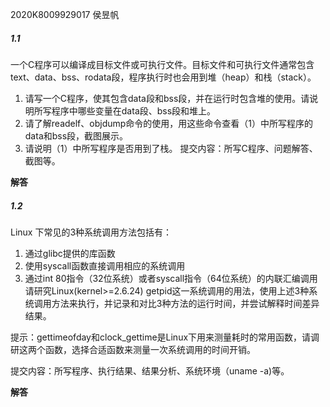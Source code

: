 2020K8009929017 侯昱帆

##### 1.1 
一个C程序可以编译成目标文件或可执行文件。目标文件和可执行文件通常包含text、data、bss、rodata段，程序执行时也会用到堆（heap）和栈（stack）。
1. 请写一个C程序，使其包含data段和bss段，并在运行时包含堆的使用。请说明所写程序中哪些变量在data段、bss段和堆上。
2. 请了解readelf、objdump命令的使用，用这些命令查看（1）中所写程序的data和bss段，截图展示。
3. 请说明（1）中所写程序是否用到了栈。
提交内容：所写C程序、问题解答、截图等。

**解答**


##### 1.2 
Linux 下常见的3种系统调用方法包括有：
1. 通过glibc提供的库函数
2. 使用syscall函数直接调用相应的系统调用
3. 通过int 80指令（32位系统）或者syscall指令（64位系统）的内联汇编调用
请研究Linux(kernel>=2.6.24) getpid这一系统调用的用法，使用上述3种系统调用方法来执行，并记录和对比3种方法的运行时间，并尝试解释时间差异结果。

提示：gettimeofday和clock_gettime是Linux下用来测量耗时的常用函数，请调研这两个函数，选择合适函数来测量一次系统调用的时间开销。

提交内容：所写程序、执行结果、结果分析、系统环境（uname -a)等。

**解答**